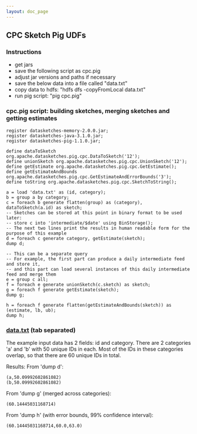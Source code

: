 ```yaml
---
layout: doc_page
---
```

<!--
    Licensed to the Apache Software Foundation (ASF) under one
    or more contributor license agreements.  See the NOTICE file
    distributed with this work for additional information
    regarding copyright ownership.  The ASF licenses this file
    to you under the Apache License, Version 2.0 (the
    "License"); you may not use this file except in compliance
    with the License.  You may obtain a copy of the License at

      http://www.apache.org/licenses/LICENSE-2.0

    Unless required by applicable law or agreed to in writing,
    software distributed under the License is distributed on an
    "AS IS" BASIS, WITHOUT WARRANTIES OR CONDITIONS OF ANY
    KIND, either express or implied.  See the License for the
    specific language governing permissions and limitations
    under the License.
-->
## CPC Sketch Pig UDFs

### Instructions

* get jars
* save the following script as cpc.pig
* adjust jar versions and paths if necessary
* save the below data into a file called "data.txt"
* copy data to hdfs: "hdfs dfs -copyFromLocal data.txt"
* run pig script: "pig cpc.pig"

### cpc.pig script: building sketches, merging sketches and getting estimates

    register datasketches-memory-2.0.0.jar;
    register datasketches-java-3.1.0.jar;
    register datasketches-pig-1.1.0.jar;

    define dataToSketch org.apache.datasketches.pig.cpc.DataToSketch('12');       
    define unionSketch org.apache.datasketches.pig.cpc.UnionSketch('12');       
    define getEstimate org.apache.datasketches.pig.cpc.GetEstimate();     
    define getEstimateAndBounds org.apache.datasketches.pig.cpc.GetEstimateAndErrorBounds('3');       
    define toString org.apache.datasketches.pig.cpc.SketchToString();              

    a = load 'data.txt' as (id, category);
    b = group a by category;
    c = foreach b generate flatten(group) as (category), dataToSketch(a.id) as sketch;
    -- Sketches can be stored at this point in binary format to be used later:
    -- store c into 'intermediate/$date' using BinStorage();
    -- The next two lines print the results in human readable form for the purpose of this example
    d = foreach c generate category, getEstimate(sketch);
    dump d;

    -- This can be a separate query
    -- For example, the first part can produce a daily intermediate feed and store it,
    -- and this part can load several instances of this daily intermediate feed and merge them
    e = group c all;
    f = foreach e generate unionSketch(c.sketch) as sketch;
    g = foreach f generate getEstimate(sketch);
    dump g;

    h = foreach f generate flatten(getEstimateAndBounds(sketch)) as (estimate, lb, ub);
    dump h;

### [data.txt]({{site.docs_dir}}/Theta/data.txt) (tab separated)

The example input data has 2 fields: id and category.
There are 2 categories 'a' and 'b' with 50 unique IDs in each.
Most of the IDs in these categories overlap, so that there are 60 unique IDs in total.

Results:
From 'dump d':

    (a,50.09992602861082)
    (b,50.09992602861082)

From 'dump g' (merged across categories):

    (60.14445031168714)

From 'dump h' (with error bounds, 99% confidence interval):

    (60.14445031168714,60.0,63.0)
